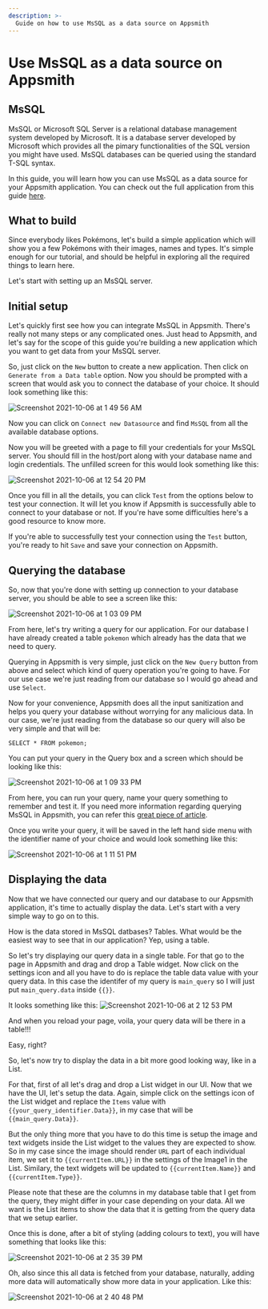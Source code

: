 ```yaml
---
description: >-
  Guide on how to use MsSQL as a data source on Appsmith
---
```


# Use MsSQL as a data source on Appsmith

## MsSQL
MsSQL or Microsoft SQL Server is a relational database management system developed by Microsoft. It is a database server developed by Microsoft which provides all the pimary functionalities of the SQL version you might have used. MsSQL databases can be queried using the standard T-SQL syntax.

In this guide, you will learn how you can use MsSQL as a data source for your Appsmith application. You can check out the full application from this guide [here](https://app.appsmith.com/applications/615cb29fea18372f05103b73/pages/615cb29fea18372f05103b75).

## What to build
Since everybody likes Pokémons, let's build a simple application which will show you a few Pokémons with their images, names and types. It's simple enough for our tutorial, and should be helpful in exploring all the required things to learn here.

Let's start with setting up an MsSQL server.

## Initial setup
Let's quickly first see how you can integrate MsSQL in Appsmith. There's really not many steps or any complicated ones. Just head to Appsmith, and let's say for the scope of this guide you're building a new application which you want to get data from your MsSQL server.

So, just click on the `New` button to create a new application. Then click on `Generate from a Data table` option. Now you should be prompted with a screen that would ask you to connect the database of your choice. It should look something like this:

![Screenshot 2021-10-06 at 1 49 56 AM](https://user-images.githubusercontent.com/41565823/136096664-acd862fd-a1dd-4e52-be82-620d655108b6.png)

Now you can click on `Connect new Datasource` and find `MsSQL` from all the available database options.

Now you will be greeted with a page to fill your credentials for your MsSQL server. You should fill in the host/port along with your database name and login credentials. The unfilled screen for this would look something like this:

![Screenshot 2021-10-06 at 12 54 20 PM](https://user-images.githubusercontent.com/41565823/136158268-82e5c3a4-9ddb-4f3c-9bac-8a8d179175d9.png)

Once you fill in all the details, you can click `Test` from the options below to test your connection. It will let you know if Appsmith is successfully able to connect to your database or not. If you're have some difficulties here's a good resource to know more.

If you're able to successfully test your connection using the `Test` button, you're ready to hit `Save` and save your connection on Appsmith.

## Querying the database
So, now that you're done with setting up connection to your database server, you should be able to see a screen like this:

![Screenshot 2021-10-06 at 1 03 09 PM](https://user-images.githubusercontent.com/41565823/136159487-facbb3a5-92f0-46de-8d04-ae7373a4e0d3.png)

From here, let's try writing a query for our application. For our database I have already created a table `pokemon` which already has the data that we need to query.

Querying in Appsmith is very simple, just click on the `New Query` button from above and select which kind of query operation you're going to have. For our use case we're just reading from our database so I would go ahead and use `Select`.

Now for your convenience, Appsmith does all the input sanitization and helps you query your database without worrying for any malicious data. In our case, we're just reading from the database so our query will also be very simple and that will be:

```
SELECT * FROM pokemon;
```
You can put your query in the Query box and a screen which should be looking like this:

![Screenshot 2021-10-06 at 1 09 33 PM](https://user-images.githubusercontent.com/41565823/136160322-46f558bc-c1e5-473f-bf00-0e3bcf0ece6c.png)

From here, you can run your query, name your query something to remember and test it. If you need more information regarding querying MsSQL in Appsmith, you can refer this [great piece of article](https://docs.appsmith.com/datasource-reference/querying-mssql#querying-mssql).

Once you write your query, it will be saved in the left hand side menu with the identifier name of your choice and would look something like this:

![Screenshot 2021-10-06 at 1 11 51 PM](https://user-images.githubusercontent.com/41565823/136160638-ec91d65c-0d2e-4dfe-8d09-7743070565c7.png)

## Displaying the data
Now that we have connected our query and our database to our Appsmith application, it's time to actually display the data. Let's start with a very simple way to go on to this.

How is the data stored in MsSQL datbases? Tables.
What would be the easiest way to see that in our application? Yep, using a table.

So let's try displaying our query data in a single table. For that go to the page in Appsmith and drag and drop a Table widget. Now click on the settings icon and all you have to do is replace the table data value with your query data. In this case the identifer of my query is `main_query` so I will just put `main_query.data` inside `{{}}`.

It looks something like this:
![Screenshot 2021-10-06 at 2 12 53 PM](https://user-images.githubusercontent.com/41565823/136169715-a957c2ae-bdad-4031-b9db-16819499a990.png)

And when you reload your page, voila, your query data will be there in a table!!!

Easy, right?

So, let's now try to display the data in a bit more good looking way, like in a List.

For that, first of all let's drag and drop a List widget in our UI. Now that we have the UI, let's setup the data. Again, simple click on the settings icon of the List widget and replace the `Items` value with `{{your_query_identifier.Data}}`, in my case that will be `{{main_query.Data}}`.

But the only thing more that you have to do this time is setup the image and text widgets inside the List widget to the values they are expected to show. So in my case since the image should render `URL` part of each individual item, we set it to `{{currentItem.URL}}` in the settings of the Image1 in the List. Similary, the text widgets will be updated to `{{currentItem.Name}}` and `{{currentItem.Type}}`.

Please note that these are the columns in my database table that I get from the query, they might differ in your case depending on your data. All we want is the List items to show the data that it is getting from the query data that we setup earlier.

Once this is done, after a bit of styling (adding colours to text), you will have something that looks like this:

![Screenshot 2021-10-06 at 2 35 39 PM](https://user-images.githubusercontent.com/41565823/136173371-bcc796ec-32d6-4d28-89e5-92257624286e.png)

Oh, also since this all data is fetched from your database, naturally, adding more data will automatically show more data in your application. Like this:

![Screenshot 2021-10-06 at 2 40 48 PM](https://user-images.githubusercontent.com/41565823/136174231-df373bfc-380e-40ef-a2c7-ef0408060905.png)
